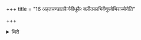 +++
title = "16 अहतचण्डातकैर्गवीधुकैः क्लीतकाभिर्वेणुपवेभिराज्येनेति"

+++

<details><summary>थिते</summary>

अहतचण्डातकैर्गवीधुकैः क्लीतकाभिर्वेणुपवेभिराज्येनेति १६
</details>
